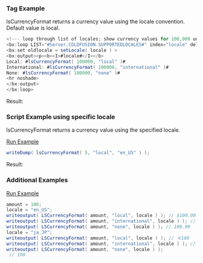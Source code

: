 ### Tag Example

lsCurrencyFormat returns a currency value using the locale convention. Default value is local. 


```java
<!--- loop through list of locales; show currency values for 100,000 units --->
<bx:loop LIST="#Server.COLDFUSION.SUPPORTEDLOCALES#" index="locale" delimiters=",">
<bx:set oldlocale = setLocale( locale ) >
<bx:output><p><b><I>#locale#</I></b>
Local: #lsCurrencyFormat( 100000, "local" )#
International: #lsCurrencyFormat( 100000, "international" )#
None: #lsCurrencyFormat( 100000, "none" )#
<hr noshade>
</bx:output>
</bx:loop>
```

Result: 

### Script Example using specific locale

lsCurrencyFormat returns a currency value using the specified locale.

<a href="https://try.boxlang.io/?code=eJwrL8osSXUpzS3QUMgpdi4tKkrNS650yy%2FKTSzRUDDVUVDKyU9OzFECMlLz4kODlRQ0FTStuQAOSBD2" target="_blank">Run Example</a>

```java
writeDump( lsCurrencyFormat( 5, "local", "en_US" ) );

```

Result: 

### Additional Examples

<a href="https://try.boxlang.io/?code=eJxLzM0vzStRsFUwNDCw5srJT07MSQXylFLz4kODlay5yosyS1LzS0sKSks0FHyCnUuLilLzkivd8otyE4EiiWDtOgpKYJ1KOgpQEzQVNK0V9PUVVIDG6hkYEG1MZl5JalFeYklmfh4240KDXRRINDEvPy8V0yCoIQj%2FZiXGewVQ7t%2F3%2B5caUs%2B7XgGRCqQYh%2BlXLqhnuQDEqJ0A" target="_blank">Run Example</a>

```java
amount = 100;
locale = "en_US";
writeoutput( LSCurrencyFormat( amount, "local", locale ) ); // $100.00
writeoutput( LSCurrencyFormat( amount, "international", locale ) ); // USD 100.00
writeoutput( LSCurrencyFormat( amount, "none", locale ) ); // 100.00
locale = "ja_JP";
writeoutput( LSCurrencyFormat( amount, "local", locale ) ); // ￥100
writeoutput( LSCurrencyFormat( amount, "international", locale ) ); // JPY 100
writeoutput( LSCurrencyFormat( amount, "none", locale ) );
 // 100

```


